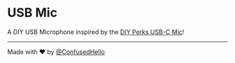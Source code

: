 # USB Mic
A DIY USB Microphone inspired by the [DIY Perks USB-C Mic](https://www.youtube.com/watch?v=LoQu3XXIayc)!



<hr>

Made with ❤️ by [@ConfusedHello](https://github.com/confusedhello)
